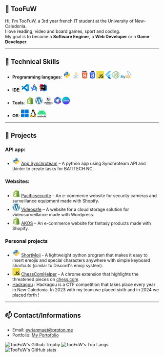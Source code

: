 ## 👋 TooFuW

Hi, I'm TooFuW, a 3rd year french IT student at the University of New-Caledonia.  
I love reading, video and board games, sport and coding.  
My goal is to become a **Software Enginer**, a **Web Developer** or a **Game Developer**.

---

## 🔧 Technical Skills

- **Programming langages**:
<code><img height="25" alt="python" src="https://github.com/TooFuW/TooFuW/blob/main/images/python%20logo.png"></code>
<code><img height="25" alt="java" src="https://github.com/TooFuW/TooFuW/blob/main/images/java%20logo.png"></code>
<code><img height="25" alt="html" src="https://github.com/TooFuW/TooFuW/blob/main/images/html%20logo.png"></code>
<code><img height="25" alt="css" src="https://github.com/TooFuW/TooFuW/blob/main/images/css%20logo.png"></code>
<code><img height="25" alt="javascript" src="https://github.com/TooFuW/TooFuW/blob/main/images/javascript%20logo.png"></code>
<code><img height="25" alt="flutter" src="https://github.com/TooFuW/TooFuW/blob/main/images/flutter%20logo.png"></code>
<code><img height="25" alt="nodejs" src="https://github.com/TooFuW/TooFuW/blob/main/images/nodejs%20logo.svg"></code>
<code><img height="25" alt="mysql" src="https://github.com/TooFuW/TooFuW/blob/main/images/mysql%20logo.png"></code>

- **IDE**:
<code><img height="25" alt="vscode" src="https://github.com/TooFuW/TooFuW/blob/main/images/vscode%20logo.png"></code>
<code><img height="25" alt="android studio" src="https://github.com/TooFuW/TooFuW/blob/main/images/android%20studio%20logo.png"></code>
<code><img height="25" alt="intellijidea" src="https://github.com/TooFuW/TooFuW/blob/main/images/intellijidea%20logo.png"></code>

- **Tools**:
<code><img height="25" alt="shopify" src="https://github.com/TooFuW/TooFuW/blob/main/images/shopify%20logo.png"></code>
<code><img height="25" alt="wordpress" src="https://github.com/TooFuW/TooFuW/blob/main/images/wordpress%20logo.png"></code>
<code><img height="25" alt="unreal engine" src="https://github.com/TooFuW/TooFuW/blob/main/images/unreal%20engine%20logo.png"></code>
<code><img height="25" alt="microsoft office" src="https://github.com/TooFuW/TooFuW/blob/main/images/microsoft%20365%20logo.svg"></code>
<code><img height="25" alt="canva" src="https://github.com/TooFuW/TooFuW/blob/main/images/canva%20logo.png"></code>

- **OS**:
<code><img height="25" alt="windows" src="https://github.com/TooFuW/TooFuW/blob/main/images/windows%20logo.png"></code>
<code><img height="25" alt="linux" src="https://github.com/TooFuW/TooFuW/blob/main/images/linux%20logo.png"></code>
<code><img height="25" alt="android" src="https://github.com/TooFuW/TooFuW/blob/main/images/android%20logo.png"></code>

---

## 🚀 Projects

### API app:
- <code><img height="25" alt="python" src="https://github.com/TooFuW/TooFuW/blob/main/images/python%20logo.png"></code> [App Synchroteam](https://github.com/TooFuW/Batitech) – A python app using Synchroteam API and tkinter to create tasks for BATITECH NC.

### Websites:
- <code><img height="25" alt="shopify" src="https://github.com/TooFuW/TooFuW/blob/main/images/shopify%20logo.png"></code> [Pacificsecurite](https://pacificsecurite.nc/) – An e-commerce website for security cameras and surveillance equipment made with Shopify.
- <code><img height="25" alt="wordpress" src="https://github.com/TooFuW/TooFuW/blob/main/images/wordpress%20logo.png"></code> [Videosafe](https://videosafe.pacificsecurite.nc/) – A website for a cloud storage solution for videosurveillance made with Wordpress.
- <code><img height="25" alt="shopify" src="https://github.com/TooFuW/TooFuW/blob/main/images/shopify%20logo.png"></code> [AKOS](https://akos.nc/) – An e-commerce website for fantasy products made with Shopify.

### Personal projects
- <code><img height="25" alt="python" src="https://github.com/TooFuW/TooFuW/blob/main/images/python%20logo.png"></code> [ShortMoji](https://github.com/TooFuW/ShortMoji) - A lightweight python program that makes it easy to insert emojis and special characters anywhere with simple keyboard shortcuts (similar to Discord's emoji system).
- <code><img height="25" alt="javascript" src="https://github.com/TooFuW/TooFuW/blob/main/images/javascript%20logo.png"></code> [ChessComHelper](https://github.com/TooFuW/ChromeExtension_ChessComHelper/) - A chrome extension that highlights the threatened pieces on [chess.com](https://www.chess.com/).
- [Hackagou](https://hackagou.nc/) : Hackagou is a CTF competition that takes place every year in New Caledonia. In 2023 with my team we placed sixth and in 2024 we placed forth !

---

## 📫 Contact/Informations

- Email: [eyrianmuet@proton.me](mailto:eyrianmuet@proton.me)
- Portfolio: [My Portofolio](https://toofuw.github.io)

![TooFuW's Github Trophy](https://github-profile-trophy.vercel.app/?username=TooFuW&column=10&theme=gruvbox&no-frame=true)
![TooFuW's Top Langs](https://github-readme-stats.vercel.app/api/top-langs/?username=TooFuW&layout=donut&theme=transparent)
![TooFuW's GitHub stats](https://github-readme-stats.vercel.app/api?username=TooFuW\&rank_icon=github&show_icons=true&theme=transparent)
